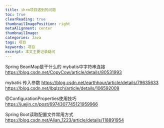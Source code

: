```yaml
---
title: ihrm项目遇到的问题
toc: true
clearReading: true
thumbnailImagePosition: right
metaAlignment: center
thumbnailImage:
categories: Java
tags: 项目
keywords: 项目
excerpt: 本文主要记录疑问
---
```


Spring BeanMap是干什么的
mybatis中字符串连接
https://blog.csdn.net/CopyCow/article/details/80531993

mybatis 传入参数
https://blog.csdn.net/earthhour/article/details/79635633
https://blog.csdn.net/lbqlzch/article/details/106592009

@ConfigurationProperties使用技巧
https://juejin.cn/post/6974307745121959966

Spring Boot读取配置文件常用方式
https://blog.csdn.net/Alian_1223/article/details/118891954